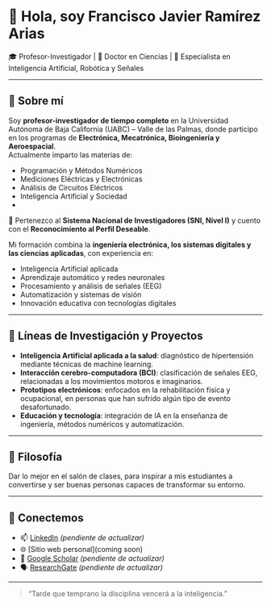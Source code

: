 # 👋 Hola, soy Francisco Javier Ramírez Arias  
🎓 Profesor-Investigador | 🔬 Doctor en Ciencias | 🤖 Especialista en Inteligencia Artificial, Robótica y Señales  

---

## 🌟 Sobre mí  
Soy **profesor-investigador de tiempo completo** en la Universidad Autónoma de Baja California (UABC) – Valle de las Palmas, donde participo en los programas de **Electrónica, Mecatrónica, Bioingeniería y Aeroespacial**.  
Actualmente imparto las materias de:  
- Programación y Métodos Numéricos  
- Mediciones Eléctricas y Electrónicas
- Análisis de Circuitos Eléctricos
- Inteligencia Artificial y Sociedad  
- 

📌 Pertenezco al **Sistema Nacional de Investigadores (SNI, Nivel I)** y cuento con el **Reconocimiento al Perfil Deseable**.  

Mi formación combina la **ingeniería electrónica, los sistemas digitales y las ciencias aplicadas**, con experiencia en:  
- Inteligencia Artificial aplicada  
- Aprendizaje automático y redes neuronales  
- Procesamiento y análisis de señales (EEG)  
- Automatización y sistemas de visión  
- Innovación educativa con tecnologías digitales  

---

## 🚀 Líneas de Investigación y Proyectos  
- **Inteligencia Artificial aplicada a la salud**: diagnóstico de hipertensión mediante técnicas de machine learning.  
- **Interacción cerebro-computadora (BCI)**: clasificación de señales EEG, relacionadas a los movimientos motoros e imaginarios.  
- **Prototipos electrónicos**: enfocados en la rehabilitación física y ocupacional, en personas que han sufrido algún tipo de evento desafortunado.  
- **Educación y tecnología**: integración de IA en la enseñanza de ingeniería, métodos numéricos y automatización.  

---

## 🌱 Filosofía  
Dar lo mejor en el salón de clases, para inspirar a mis estudiantes a convertirse y ser buenas personas capaces de transformar su entorno.  

---

## 🔗 Conectemos  
- 📫 [LinkedIn](https://www.linkedin.com) *(pendiente de actualizar)*  
- 🌐 [Sitio web personal](coming soon)  
- 📄 [Google Scholar](https://scholar.google.com) *(pendiente de actualizar)*  
- 🗣️ [ResearchGate](https://www.researchgate.net) *(pendiente de actualizar)*  

---

> “Tarde que temprano la disciplina vencerá a la inteligencia.”  
